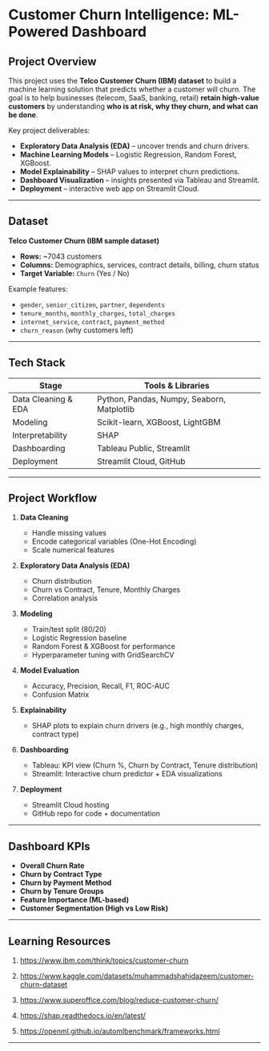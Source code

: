 # Customer Churn Intelligence: ML-Powered Dashboard

## Project Overview

This project uses the **Telco Customer Churn (IBM) dataset** to build a machine learning solution that predicts whether a customer will churn. The goal is to help businesses (telecom, SaaS, banking, retail) **retain high-value customers** by understanding **who is at risk, why they churn, and what can be done**.

Key project deliverables:

* **Exploratory Data Analysis (EDA)** – uncover trends and churn drivers.
* **Machine Learning Models** – Logistic Regression, Random Forest, XGBoost.
* **Model Explainability** – SHAP values to interpret churn predictions.
* **Dashboard Visualization** – insights presented via Tableau and Streamlit.
* **Deployment** – interactive web app on Streamlit Cloud.

---

## Dataset

**Telco Customer Churn (IBM sample dataset)**

* **Rows:** \~7043 customers
* **Columns:** Demographics, services, contract details, billing, churn status
* **Target Variable:** `Churn` (Yes / No)

Example features:
* `gender`, `senior_citizen`, `partner`, `dependents`
* `tenure_months`, `monthly_charges`, `total_charges`
* `internet_service`, `contract`, `payment_method`
* `churn_reason` (why customers left)

---

## Tech Stack

| Stage               | Tools & Libraries                          |
| ------------------- | ------------------------------------------ |
| Data Cleaning & EDA | Python, Pandas, Numpy, Seaborn, Matplotlib |
| Modeling            | Scikit-learn, XGBoost, LightGBM            |
| Interpretability    | SHAP                                       |
| Dashboarding        | Tableau Public, Streamlit                  |
| Deployment          | Streamlit Cloud, GitHub                    |

---

## Project Workflow

1. **Data Cleaning**

   * Handle missing values
   * Encode categorical variables (One-Hot Encoding)
   * Scale numerical features

2. **Exploratory Data Analysis (EDA)**

   * Churn distribution
   * Churn vs Contract, Tenure, Monthly Charges
   * Correlation analysis

3. **Modeling**

   * Train/test split (80/20)
   * Logistic Regression baseline
   * Random Forest & XGBoost for performance
   * Hyperparameter tuning with GridSearchCV

4. **Model Evaluation**

   * Accuracy, Precision, Recall, F1, ROC-AUC
   * Confusion Matrix

5. **Explainability**

   * SHAP plots to explain churn drivers (e.g., high monthly charges, contract type)

6. **Dashboarding**

   * Tableau: KPI view (Churn %, Churn by Contract, Tenure distribution)
   * Streamlit: Interactive churn predictor + EDA visualizations

7. **Deployment**

   * Streamlit Cloud hosting
   * GitHub repo for code + documentation

---

## Dashboard KPIs

* **Overall Churn Rate**
* **Churn by Contract Type**
* **Churn by Payment Method**
* **Churn by Tenure Groups**
* **Feature Importance (ML-based)**
* **Customer Segmentation (High vs Low Risk)**

---

##  Learning Resources

1. https://www.ibm.com/think/topics/customer-churn

2. https://www.kaggle.com/datasets/muhammadshahidazeem/customer-churn-dataset

3. https://www.superoffice.com/blog/reduce-customer-churn/

4. https://shap.readthedocs.io/en/latest/

5. https://openml.github.io/automlbenchmark/frameworks.html

---

